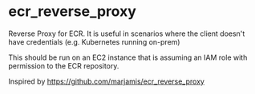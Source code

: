 # ecr_reverse_proxy

Reverse Proxy for ECR. It is useful in scenarios where the client doesn't have credentials (e.g. Kubernetes running on-prem)

This should be run on an EC2 instance that is assuming an IAM role with permission to the ECR repository.

Inspired by https://github.com/marjamis/ecr_reverse_proxy